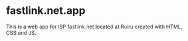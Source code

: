 # fastlink.net.app
This is a web app for ISP fastlink.net located at Ruiru created with HTML, CSS and JS.
